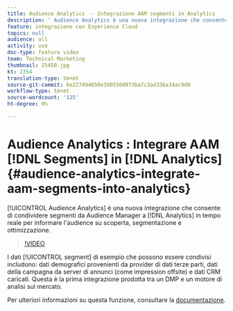 ```yaml
---
title: Audience Analytics  - Integrazione AAM segmenti in Analytics
description: ' Audience Analytics è una nuova integrazione che consente di condividere segmenti da  Audience Manager (AAM) ad Analytics (AA) in tempo reale per informare l''audience scoperta, segmentazione e ottimizzazione.'
feature: integrazione con Experience Cloud
topics: null
audience: all
activity: use
doc-type: feature video
team: Technical Marketing
thumbnail: 25450.jpg
kt: 2354
translation-type: tm+mt
source-git-commit: 6e227494650e3905560973ba7c3ad336a34ac9d0
workflow-type: tm+mt
source-wordcount: '125'
ht-degree: 0%

---
```



# Audience Analytics : Integrare AAM [!DNL Segments] in [!DNL Analytics] {#audience-analytics-integrate-aam-segments-into-analytics}

[!UICONTROL Audience Analytics] è una nuova integrazione che consente di condividere segmenti da  Audience Manager a  [!DNL Analytics] in tempo reale per informare l&#39;audience su scoperta, segmentazione e ottimizzazione.

>[!VIDEO](https://video.tv.adobe.com/v/25450/?quality=12)

I dati [!UICONTROL segment] di esempio che possono essere condivisi includono: dati demografici provenienti da provider di dati terze parti, dati della campagna da server di annunci (come impression offsite) e dati CRM caricati. Questa è la prima integrazione prodotta tra un DMP e un motore di analisi sul mercato.

Per ulteriori informazioni su questa funzione, consultare la [documentazione](https://marketing.adobe.com/resources/help/en_US/analytics/audiences/).
